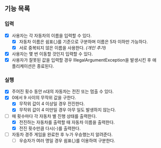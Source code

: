 ## 기능 목록
### 입력
- [x] 사용자는 각 자동차의 이름을 입력할 수 있다.
  - [x] 자동차 이름은 쉼표(,)를 기준으로 구분하며 이름은 5자 이하만 가능하다.
  - [x] 서로 중복되지 않은 이름을 사용한다. _(개인 추가)_
- [x] 사용자는 몇 번 이동할 것인지 입력할 수 있다.
- [x] 사용자가 잘못된 값을 입력할 경우 IllegalArgumentException을 발생시킨 후 애플리케이션은 종료된다.
### 실행
- [x] 주어진 횟수 동안 n대의 자동차는 전진 또는 멈출 수 있다.
- [x] 0에서 9 사이의 무작위 값을 구한다.
  - [x] 무작위 값이 4 이상일 경우 전진한다.
  - [x] 무작위 값이 4 미만일 경우 아무 일도 발생하지 않는다.
- [ ] 매 횟수마다 각 자동차 별 진행 상태를 출력한다.
  - [x] 전진하는 자동차를 출력할 때 자동차 이름을 출력한다.
  - [x] 전진 횟수만큼 다시(-)를 출력한다.
- [ ] 자동차 경주 게임을 완료한 후 누가 우승했는지 알려준다.
  - [ ] 우승자가 여러 명일 경우 쉼표(,)를 이용하여 구분한다.